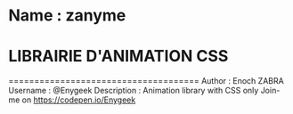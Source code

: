 # Name : zanyme
# LIBRAIRIE D'ANIMATION CSS
=====================================
Author : Enoch ZABRA
Username : @Enygeek
Description : Animation library with CSS only
Join-me on https://codepen.io/Enygeek 
